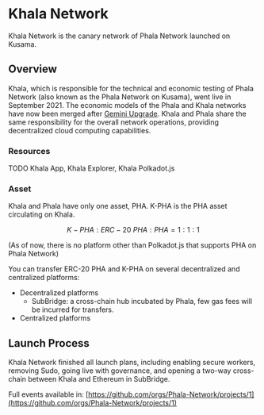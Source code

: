 # Khala Network

Khala Network is the canary network of Phala Network launched on Kusama.

## Overview <a href="#overview" id="overview"></a>

Khala, which is responsible for the technical and economic testing of Phala Network (also known as the Phala Network on Kusama), went live in September 2021. The economic models of the Phala and Khala networks have now been merged after [Gemini Upgrade](https://khala.subsquare.io/democracy/referendum/27). Khala and Phala share the same responsibility for the overall network operations, providing decentralized cloud computing capabilities.

### Resources <a href="#resources" id="resources"></a>

TODO Khala App, Khala Explorer, Khala Polkadot.js

### Asset <a href="#asset" id="asset"></a>

Khala and Phala have only one asset, PHA. K-PHA is the PHA asset circulating on Khala.

$$
K-PHA : ERC-20\ PHA : PHA = 1 : 1 : 1
$$

(As of now, there is no platform other than Polkadot.js that supports PHA on Phala Network)

You can transfer ERC-20 PHA and K-PHA on several decentralized and centralized platforms:

* Decentralized platforms
  * SubBridge: a cross-chain hub incubated by Phala, few gas fees will be incurred for transfers.
* Centralized platforms

## Launch Process <a href="#launch-process" id="launch-process"></a>

Khala Network finished all launch plans, including enabling secure workers, removing Sudo, going live with governance, and opening a two-way cross-chain between Khala and Ethereum in SubBridge.

Full events available in: [https://github.com/orgs/Phala-Network/projects/1](https://github.com/orgs/Phala-Network/projects/1)
